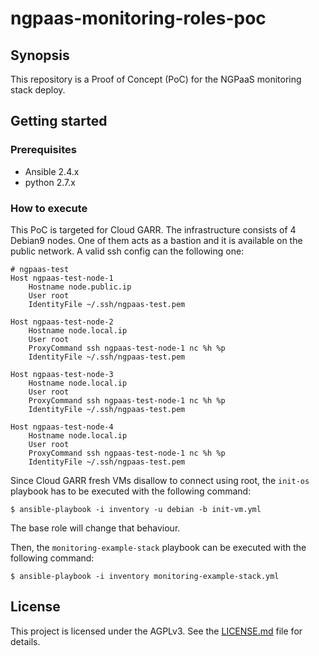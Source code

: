 # ngpaas-monitoring-roles-poc

## Synopsis
This repository is a Proof of Concept (PoC) for the NGPaaS monitoring stack deploy.

## Getting started

### Prerequisites
* Ansible 2.4.x
* python 2.7.x

### How to execute
This PoC is targeted for Cloud GARR. The infrastructure consists of 4 Debian9 nodes. One of them acts as a bastion and it is available on the public network.
A valid ssh config can the following one:

```
# ngpaas-test
Host ngpaas-test-node-1
    Hostname node.public.ip
    User root
    IdentityFile ~/.ssh/ngpaas-test.pem

Host ngpaas-test-node-2
    Hostname node.local.ip
    User root
    ProxyCommand ssh ngpaas-test-node-1 nc %h %p
    IdentityFile ~/.ssh/ngpaas-test.pem

Host ngpaas-test-node-3
    Hostname node.local.ip
    User root
    ProxyCommand ssh ngpaas-test-node-1 nc %h %p
    IdentityFile ~/.ssh/ngpaas-test.pem

Host ngpaas-test-node-4
    Hostname node.local.ip
    User root
    ProxyCommand ssh ngpaas-test-node-1 nc %h %p
    IdentityFile ~/.ssh/ngpaas-test.pem
```

Since Cloud GARR fresh VMs disallow to connect using root, the `init-os` playbook has to be executed with the following command:

```
$ ansible-playbook -i inventory -u debian -b init-vm.yml
```
The base role will change that behaviour.

Then, the `monitoring-example-stack` playbook can be executed with the following command:

```
$ ansible-playbook -i inventory monitoring-example-stack.yml
```

## License
This project is licensed under the AGPLv3. See the [LICENSE.md](LICENSE.md) file for details.